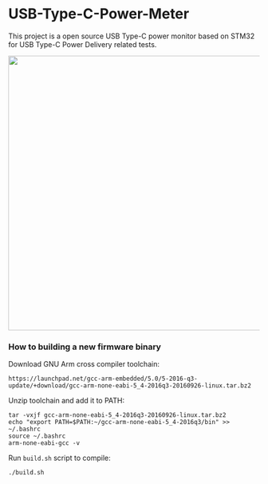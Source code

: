 # USB-Type-C-Power-Meter

This project is a open source USB Type-C power monitor based on STM32 for USB Type-C Power Delivery related tests.

<img src="https://github.com/yuansco/USB-Type-C-Power-Meter/blob/main/image/demo_gif.gif" style="width:550px;"/>

### How to building a new firmware binary

Download GNU Arm cross compiler toolchain:
```
https://launchpad.net/gcc-arm-embedded/5.0/5-2016-q3-update/+download/gcc-arm-none-eabi-5_4-2016q3-20160926-linux.tar.bz2
```
Unzip toolchain and add it to PATH:
```
tar -vxjf gcc-arm-none-eabi-5_4-2016q3-20160926-linux.tar.bz2
echo "export PATH=$PATH:~/gcc-arm-none-eabi-5_4-2016q3/bin" >> ~/.bashrc
source ~/.bashrc
arm-none-eabi-gcc -v
```
Run `build.sh` script to compile:
```
./build.sh
```

